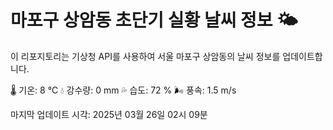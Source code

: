 
# 마포구 상암동 초단기 실황 날씨 정보 🌤️

이 리포지토리는 기상청 API를 사용하여 서울 마포구 상암동의 날씨 정보를 업데이트합니다. 

🌡️ 기온: 8 ℃
💧 강수량: 0 mm
💦 습도: 72 %
🌬️ 풍속: 1.5 m/s

마지막 업데이트 시각: 2025년 03월 26일 02시 09분    
